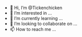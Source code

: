 - 👋 Hi, I’m @Tickenchicken
- 👀 I’m interested in ...
- 🌱 I’m currently learning ...
- 💞️ I’m looking to collaborate on ...
- 📫 How to reach me ...

<!---
Tickenchicken/Tickenchicken is a ✨ special ✨ repository because its `README.md` (this file) appears on your GitHub profile.
You can click the Preview link to take a look at your changes.
--->
